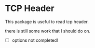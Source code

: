 # TCP Header

This package is useful to read tcp header.

there is still some work that I should do on.

- [ ] options not completed!


